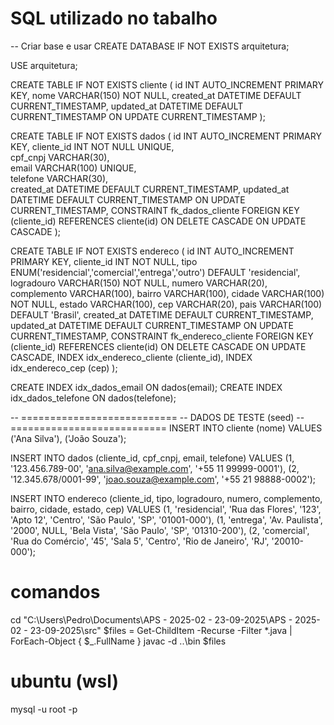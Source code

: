 # SQL utilizado no tabalho
-- Criar base e usar
CREATE DATABASE IF NOT EXISTS arquitetura;
  
USE arquitetura;


CREATE TABLE IF NOT EXISTS cliente (
    id INT AUTO_INCREMENT PRIMARY KEY,
    nome VARCHAR(150) NOT NULL,
    created_at DATETIME DEFAULT CURRENT_TIMESTAMP,
    updated_at DATETIME DEFAULT CURRENT_TIMESTAMP ON UPDATE CURRENT_TIMESTAMP
);


CREATE TABLE IF NOT EXISTS dados (
    id INT AUTO_INCREMENT PRIMARY KEY,
    cliente_id INT NOT NULL UNIQUE,           
    cpf_cnpj VARCHAR(30),                     
    email VARCHAR(100) UNIQUE,                
    telefone VARCHAR(30),                     
    created_at DATETIME DEFAULT CURRENT_TIMESTAMP,
    updated_at DATETIME DEFAULT CURRENT_TIMESTAMP ON UPDATE CURRENT_TIMESTAMP,
    CONSTRAINT fk_dados_cliente FOREIGN KEY (cliente_id)
        REFERENCES cliente(id)
        ON DELETE CASCADE
        ON UPDATE CASCADE
);


CREATE TABLE IF NOT EXISTS endereco (
    id INT AUTO_INCREMENT PRIMARY KEY,
    cliente_id INT NOT NULL,
    tipo ENUM('residencial','comercial','entrega','outro') DEFAULT 'residencial',
    logradouro VARCHAR(150) NOT NULL,
    numero VARCHAR(20),
    complemento VARCHAR(100),
    bairro VARCHAR(100),
    cidade VARCHAR(100) NOT NULL,
    estado VARCHAR(100),
    cep VARCHAR(20),
    pais VARCHAR(100) DEFAULT 'Brasil',
    created_at DATETIME DEFAULT CURRENT_TIMESTAMP,
    updated_at DATETIME DEFAULT CURRENT_TIMESTAMP ON UPDATE CURRENT_TIMESTAMP,
    CONSTRAINT fk_endereco_cliente FOREIGN KEY (cliente_id)
        REFERENCES cliente(id)
        ON DELETE CASCADE
        ON UPDATE CASCADE,
    INDEX idx_endereco_cliente (cliente_id),
    INDEX idx_endereco_cep (cep)
);


CREATE INDEX idx_dados_email ON dados(email);
CREATE INDEX idx_dados_telefone ON dados(telefone);

-- ===========================
-- DADOS DE TESTE (seed)
-- ===========================
INSERT INTO cliente (nome)
VALUES
  ('Ana Silva'),
  ('João Souza');

INSERT INTO dados (cliente_id, cpf_cnpj, email, telefone)
VALUES
  (1, '123.456.789-00', 'ana.silva@example.com', '+55 11 99999-0001'),
  (2, '12.345.678/0001-99', 'joao.souza@example.com', '+55 21 98888-0002');

INSERT INTO endereco (cliente_id, tipo, logradouro, numero, complemento, bairro, cidade, estado, cep)
VALUES
  (1, 'residencial', 'Rua das Flores', '123', 'Apto 12', 'Centro', 'São Paulo', 'SP', '01001-000'),
  (1, 'entrega', 'Av. Paulista', '2000', NULL, 'Bela Vista', 'São Paulo', 'SP', '01310-200'),
  (2, 'comercial', 'Rua do Comércio', '45', 'Sala 5', 'Centro', 'Rio de Janeiro', 'RJ', '20010-000');


# comandos 
cd "C:\Users\Pedro\Documents\APS - 2025-02 - 23-09-2025\APS - 2025-02 - 23-09-2025\src"
$files = Get-ChildItem -Recurse -Filter *.java | ForEach-Object { $_.FullName }
javac -d ..\bin $files

# ubuntu (wsl)
mysql -u root -p